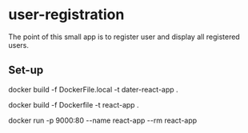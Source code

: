 # user-registration
The point of this small app is to register user and display all registered users. 

## Set-up
docker build -f DockerFile.local -t dater-react-app .



docker build -f Dockerfile -t react-app .


docker run -p 9000:80 --name react-app --rm react-app

